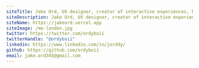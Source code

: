 ```yaml
---
siteTitle: Jake Ord, UX designer, creator of interactive experiences, based in Newcastle, UK.
siteDescription: Jake Ord, UX designer, creator of interactive experiences, based in Newcastle, UK.
siteName: https://jakeord.vercel.app
siteImage: /me-london.jpg
twitter: https://twitter.com/ordyboii
twitterHandle: "@ordyboii"
linkedin: https://www.linkedin.com/in/jorddy/
github: https://github.com/ordyboii
email: jake.ord345@gmail.com
---
```

